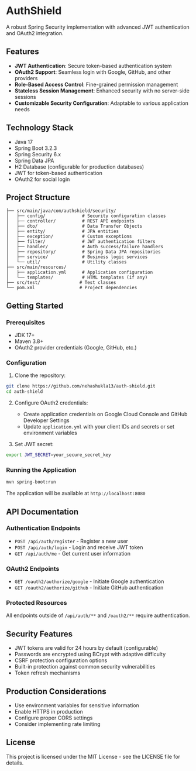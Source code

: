# AuthShield

A robust Spring Security implementation with advanced JWT authentication and OAuth2 integration.

## Features

- **JWT Authentication**: Secure token-based authentication system
- **OAuth2 Support**: Seamless login with Google, GitHub, and other providers
- **Role-Based Access Control**: Fine-grained permission management
- **Stateless Session Management**: Enhanced security with no server-side sessions
- **Customizable Security Configuration**: Adaptable to various application needs

## Technology Stack

- Java 17
- Spring Boot 3.2.3
- Spring Security 6.x
- Spring Data JPA
- H2 Database (configurable for production databases)
- JWT for token-based authentication
- OAuth2 for social login

## Project Structure

```
├── src/main/java/com/authshield/security/
│   ├── config/              # Security configuration classes
│   ├── controller/          # REST API endpoints
│   ├── dto/                 # Data Transfer Objects
│   ├── entity/              # JPA entities
│   ├── exception/           # Custom exceptions
│   ├── filter/              # JWT authentication filters
│   ├── handler/             # Auth success/failure handlers
│   ├── repository/          # Spring Data JPA repositories
│   ├── service/             # Business logic services
│   └── util/                # Utility classes
├── src/main/resources/
│   ├── application.yml      # Application configuration
│   └── templates/           # HTML templates (if any)
├── src/test/               # Test classes
└── pom.xml                 # Project dependencies
```

## Getting Started

### Prerequisites

- JDK 17+
- Maven 3.8+
- OAuth2 provider credentials (Google, GitHub, etc.)

### Configuration

1. Clone the repository:
```bash
git clone https://github.com/nehashukla13/auth-shield.git
cd auth-shield
```

2. Configure OAuth2 credentials:
   - Create application credentials on Google Cloud Console and GitHub Developer Settings
   - Update `application.yml` with your client IDs and secrets or set environment variables

3. Set JWT secret:
```bash
export JWT_SECRET=your_secure_secret_key
```

### Running the Application

```bash
mvn spring-boot:run
```

The application will be available at `http://localhost:8080`

## API Documentation

### Authentication Endpoints

- `POST /api/auth/register` - Register a new user
- `POST /api/auth/login` - Login and receive JWT token
- `GET /api/auth/me` - Get current user information

### OAuth2 Endpoints

- `GET /oauth2/authorize/google` - Initiate Google authentication
- `GET /oauth2/authorize/github` - Initiate GitHub authentication

### Protected Resources

All endpoints outside of `/api/auth/**` and `/oauth2/**` require authentication.

## Security Features

- JWT tokens are valid for 24 hours by default (configurable)
- Passwords are encrypted using BCrypt with adaptive difficulty
- CSRF protection configuration options
- Built-in protection against common security vulnerabilities
- Token refresh mechanisms

## Production Considerations

- Use environment variables for sensitive information
- Enable HTTPS in production
- Configure proper CORS settings
- Consider implementing rate limiting

## License

This project is licensed under the MIT License - see the LICENSE file for details.
